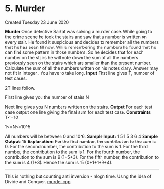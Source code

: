 # 5. Murder
Created Tuesday 23 June 2020

**Murder**
Once detective Saikat was solving a murder case. While going to the crime scene he took the stairs and saw that a number is written on every stair. He found it suspicious and decides to remember all the numbers that he has seen till now. While remembering the numbers he found that he can find some pattern in those numbers. So he decides that for each number on the stairs he will note down the sum of all the numbers previously seen on the stairs which are smaller than the present number. Calculate the sum of all the numbers written on his notes diary.
Answer may not fit in integer . You have to take long.
**Input**
First line gives T, number of test cases.

2T lines follow.

First line gives you the number of stairs N

Next line gives you N numbers written on the stairs.
**Output**
For each test case output one line giving the final sum for each test case.
**Constraints**
T<=10

1<=N<=10^5

All numbers will be between 0 and 10^6.
**Sample Input:**
1
5
1 5 3 6 4
**Sample Output:**
15
**Explanation:**
For the first number, the contribution to the sum is 0.
For the second number, the contribution to the sum is 1.
For the third number, the contribution to the sum is 1.
For the fourth number, the contribution to the sum is 9 (1+5+3).
For the fifth number, the contribution to the sum is 4 (1+3).
Hence the sum is 15 (0+1+1+9+4).

*****

This is nothing but counting anti inversion - nlogn time. Using the idea of Divide and Conquer.
[murder.cpp](./5._Murder/murder.cpp)

